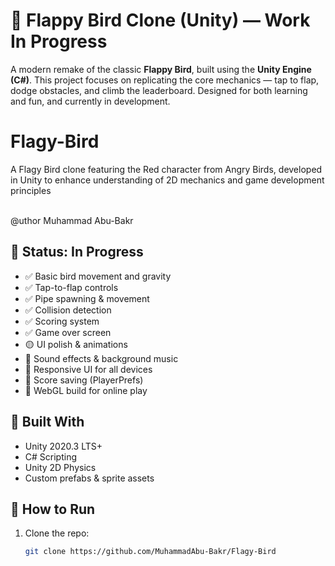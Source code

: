 # 🐤 Flappy Bird Clone (Unity) — Work In Progress

A modern remake of the classic **Flappy Bird**, built using the **Unity Engine (C#)**. This project focuses on replicating the core mechanics — tap to flap, dodge obstacles, and climb the leaderboard. Designed for both learning and fun, and currently in development.

# Flagy-Bird
A Flagy Bird clone featuring the Red character from Angry Birds, developed in Unity to enhance understanding of 2D mechanics and game development principles

<br>@uthor Muhammad Abu-Bakr

## 🚧 Status: In Progress

- ✅ Basic bird movement and gravity
- ✅ Tap-to-flap controls
- ✅ Pipe spawning & movement
- ✅ Collision detection
- ✅ Scoring system
- ✅ Game over screen
- 🟡 UI polish & animations
- 🔲 Sound effects & background music
- 🔲 Responsive UI for all devices
- 🔲 Score saving (PlayerPrefs)
- 🔲 WebGL build for online play

## 🔧 Built With

- Unity 2020.3 LTS+
- C# Scripting
- Unity 2D Physics
- Custom prefabs & sprite assets

## 🔁 How to Run

1. Clone the repo:
   ```bash
   git clone https://github.com/MuhammadAbu-Bakr/Flagy-Bird
